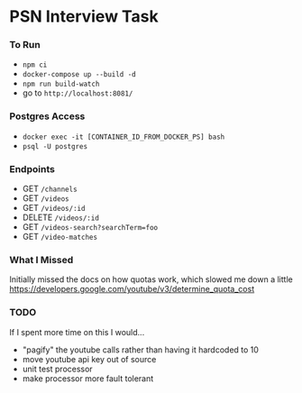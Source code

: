 # PSN Interview Task

### To Run

- `npm ci`
- `docker-compose up --build -d`
- `npm run build-watch`
- go to `http://localhost:8081/`

### Postgres Access

- `docker exec -it [CONTAINER_ID_FROM_DOCKER_PS] bash`
- `psql -U postgres`

### Endpoints

- GET `/channels`
- GET `/videos`
- GET `/videos/:id`
- DELETE `/videos/:id`
- GET `/videos-search?searchTerm=foo`
- GET `/video-matches`

### What I Missed

Initially missed the docs on how quotas work, which slowed me down a little
https://developers.google.com/youtube/v3/determine_quota_cost

### TODO

If I spent more time on this I would...

- "pagify" the youtube calls rather than having it hardcoded to 10
- move youtube api key out of source
- unit test processor
- make processor more fault tolerant
